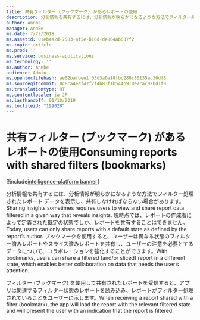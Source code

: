 ```yaml
---
title: 共有フィルター (ブックマーク) があるレポートの使用
description: 分析情報を共有するには、分析情報が明らかになるような方法でフィルター処理されたレポート データを表示しなければならない場合があります。
author: Annbe
manager: AnnBe
ms.date: 7/22/2018
ms.assetid: 01eb4a2d-7583-4f5e-b16d-de864ab637f2
ms.topic: article
ms.prod: ''
ms.service: business-applications
ms.technology: ''
ms.author: Annbe
audience: Admin
ms.openlocfilehash: ae62bafbee1f03d3a0a18fbc280c80135ac30df8
ms.sourcegitcommit: 0c8ca4eaf47f7f4b83f1b544b910e7cac92bd1f0
ms.translationtype: HT
ms.contentlocale: ja-JP
ms.lasthandoff: 01/10/2019
ms.locfileid: "199028"
---
```

# <a name="consuming-reports-with-shared-filters-bookmarks"></a><span data-ttu-id="12956-103">共有フィルター (ブックマーク) があるレポートの使用</span><span class="sxs-lookup"><span data-stu-id="12956-103">Consuming reports with shared filters (bookmarks)</span></span>

[!include[intelligence-platform banner](../../includes/intelligence-platform.md)]




<span data-ttu-id="12956-104">分析情報を共有するには、分析情報が明らかになるような方法でフィルター処理されたレポート データを表示し、共有しなければならない場合があります。</span><span class="sxs-lookup"><span data-stu-id="12956-104">Sharing insights sometimes requires users to view and share report data filtered in a given way that reveals insights.</span></span> <span data-ttu-id="12956-105">現時点では、レポートの作成者によって定義された既定の状態でしか、レポートを共有することはできません。</span><span class="sxs-lookup"><span data-stu-id="12956-105">Today, users can only share reports with a default state as defined by the report’s author.</span></span> <span data-ttu-id="12956-106">ブックマークを使用すると、ユーザーは異なる状態のフィルター済みレポートやスライス済みレポートを共有し、ユーザーの注意を必要とするデータについて、コラボレーションを強化することができます。</span><span class="sxs-lookup"><span data-stu-id="12956-106">With bookmarks, users can share a filtered (and/or sliced) report in a different state, which enables better collaboration on data that needs the user’s attention.</span></span> 

<span data-ttu-id="12956-107">フィルター (ブックマーク) を使用して共有されたレポートを受信すると、アプリは関連するフィルター状態のレポートを読み込み、レポートがフィルター処理されていることをユーザーに示します。</span><span class="sxs-lookup"><span data-stu-id="12956-107">When receiving a report shared with a filter (bookmark), the app will load the report with the relevant filtered state and will present the user with an indication that the report is filtered.</span></span>
